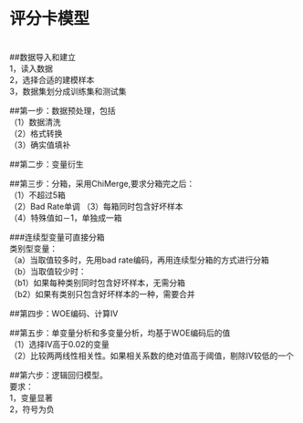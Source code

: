 ﻿# 评分卡模型

#
##数据导入和建立<br> 
1，读入数据<br> 
2，选择合适的建模样本<br> 
3，数据集划分成训练集和测试集<br> 

##第一步：数据预处理，包括<br> 
（1）数据清洗<br> 
（2）格式转换<br> 
（3）确实值填补<br> 

##第二步：变量衍生

##第三步：分箱，采用ChiMerge,要求分箱完之后：<br> 
（1）不超过5箱<br> 
（2）Bad Rate单调
（3）每箱同时包含好坏样本<br> 
（4）特殊值如－1，单独成一箱

###连续型变量可直接分箱<br> 
类别型变量：<br> 
（a）当取值较多时，先用bad rate编码，再用连续型分箱的方式进行分箱<br> 
（b）当取值较少时：<br> 
  （b1）如果每种类别同时包含好坏样本，无需分箱<br> 
  （b2）如果有类别只包含好坏样本的一种，需要合并<br> 

##第四步：WOE编码、计算IV

##第五步：单变量分析和多变量分析，均基于WOE编码后的值<br> 
（1）选择IV高于0.02的变量<br> 
（2）比较两两线性相关性。如果相关系数的绝对值高于阈值，剔除IV较低的一个
 
##第六步：逻辑回归模型。<br> 
要求：<br> 
1，变量显著<br> 
2，符号为负<br> 